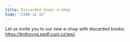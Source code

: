 ```yaml
---
title: Discarded books e-shop
hide: "2199-12-31"
---
```


 Let us invite you to our new e-shop with discarded books: <a href="https://knihovna.pedf.cuni.cz/wp/">https://knihovna.pedf.cuni.cz/wp/</a>.
